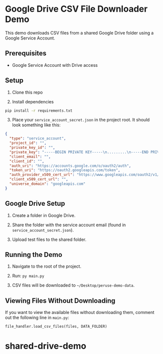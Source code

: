 # Google Drive CSV File Downloader Demo

This demo downloads CSV files from a shared Google Drive folder using a Google
Service Account.

## Prerequisites

- Google Service Account with Drive access

## Setup

1. Clone this repo

2. Install dependencies

```bash
pip install -r requirements.txt
```

3. Place your `service_account_secret.json` in the project root. It should look
   something like this:

```json
{
  "type": "service_account",
  "project_id": "",
  "private_key_id": "",
  "private_key": "-----BEGIN PRIVATE KEY-----\n.........\n-----END PRIVATE KEY-----\n",
  "client_email": "",
  "client_id": "",
  "auth_uri": "https://accounts.google.com/o/oauth2/auth",
  "token_uri": "https://oauth2.googleapis.com/token",
  "auth_provider_x509_cert_url": "https://www.googleapis.com/oauth2/v1/certs",
  "client_x509_cert_url": "",
  "universe_domain": "googleapis.com"
}
```

## Google Drive Setup

1. Create a folder in Google Drive.

2. Share the folder with the service account email (found in
   `service_account_secret.json`).

3. Upload test files to the shared folder.

## Running the Demo

1. Navigate to the root of the project.

2. Run: `py main.py`

3. CSV files will be downloaded to `~/Desktop/peruse-demo-data`.

## Viewing Files Without Downloading

If you want to view the available files without downloading them, comment out
the following line in `main.py`:

```python
file_handler.load_csv_files(files, DATA_FOLDER)
```
# shared-drive-demo
